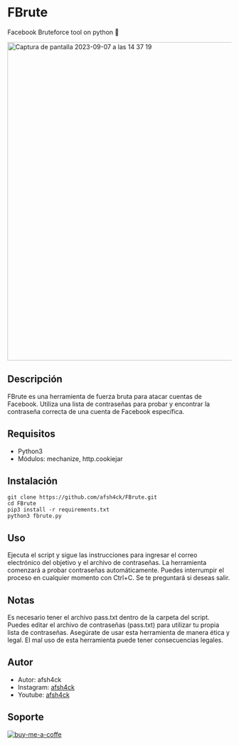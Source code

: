 # FBrute
Facebook Bruteforce tool on python  🔐

<img width="715" alt="Captura de pantalla 2023-09-07 a las 14 37 19" src="https://github.com/afsh4ck/FBrute/assets/132138425/78294ea9-7830-4f29-b4dc-be92db85001a">

## Descripción

FBrute es una herramienta de fuerza bruta para atacar cuentas de Facebook. Utiliza una lista de contraseñas para probar y encontrar la contraseña correcta de una cuenta de Facebook específica.

## Requisitos
- Python3
- Módulos: mechanize, http.cookiejar

## Instalación
```
git clone https://github.com/afsh4ck/FBrute.git
cd FBrute
pip3 install -r requirements.txt
python3 fbrute.py
```

## Uso
Ejecuta el script y sigue las instrucciones para ingresar el correo electrónico del objetivo y el archivo de contraseñas.
La herramienta comenzará a probar contraseñas automáticamente.
Puedes interrumpir el proceso en cualquier momento con Ctrl+C. Se te preguntará si deseas salir.

## Notas
Es necesario tener el archivo pass.txt dentro de la carpeta del script.
Puedes editar el archivo de contraseñas (pass.txt) para utilizar tu propia lista de contraseñas.
Asegúrate de usar esta herramienta de manera ética y legal. El mal uso de esta herramienta puede tener consecuencias legales.

## Autor
- Autor:       afsh4ck
- Instagram:   <a href="https://www.instagram.com/afsh4ck">afsh4ck</a>
- Youtube:     <a href="https://youtube.com/@afsh4ck">afsh4ck</a>

## Soporte

<a href="https://www.buymeacoffee.com/afsh4ck" rel="nofollow"><img width="250" align="left">
![buy-me-a-coffe](https://github.com/user-attachments/assets/8c8f9e81-334e-469e-b25e-29888cfc9fcc)
</a>
